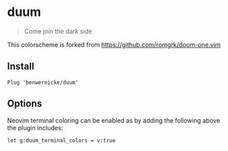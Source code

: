 
# duum

> Come join the dark side

This colorscheme is forked from https://github.com/romgrk/doom-one.vim

## Install

```vim
Plug 'benwernicke/duum'
```

## Options

Neovim terminal coloring can be enabled as by adding the following above the plugin includes:
```vim
let g:duum_terminal_colors = v:true
```

